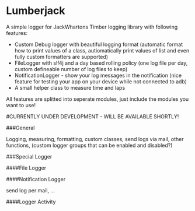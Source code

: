 # Lumberjack

A simple logger for JackWhartons Timber logging library with following features:

* Custom Debug logger with beautiful logging format (automatic format how to print values of a class, autiomatically print values of list and even fully custom formatters are supported)
* FileLogger with slf4j and a day based rolling policy (one log file per day, custom defineable number of log files to keep)
* NotificationLogger - show your log messages in the notification (nice feature for testing your app on your device while not connected to adb)
* A small helper class to measure time and laps

All features are splitted into seperate modules, just include the modules you want to use!

#CURRENTLY UNDER DEVELOPMENT - WILL BE AVAILABLE SHORTLY!

###General

Logging, measuring, formatting, custom classes, send logs via mail, other functions, (custom logger groups that can be enabled and disabled?)

###Special Logger

####File Logger

####Notification Logger

send log per mail, ...

####Logger Activity